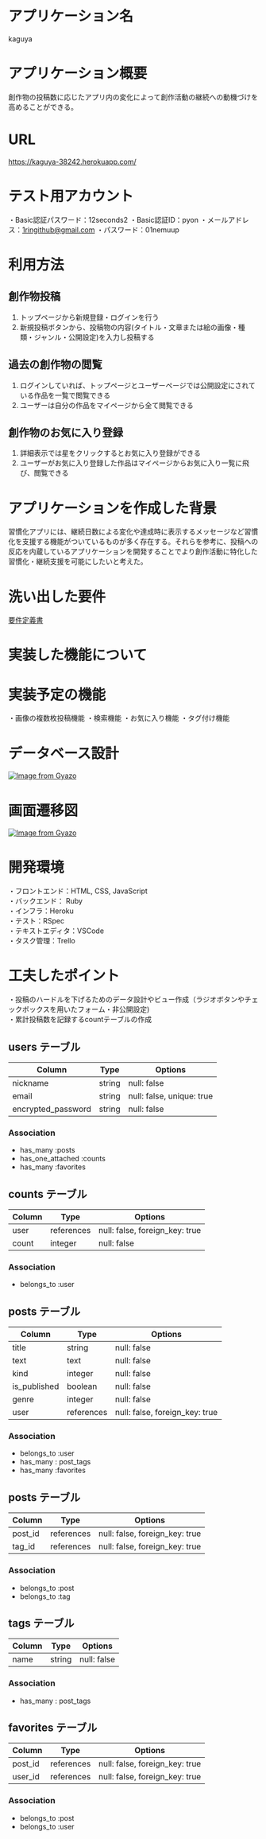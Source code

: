 # アプリケーション名
kaguya


# アプリケーション概要
創作物の投稿数に応じたアプリ内の変化によって創作活動の継続への動機づけを高めることができる。

# URL
https://kaguya-38242.herokuapp.com/

# テスト用アカウント
・Basic認証パスワード：12seconds2
・Basic認証ID：pyon
・メールアドレス：1ringithub@gmail.com
・パスワード：01nemuup

# 利用方法

## 創作物投稿
1. トップページから新規登録・ログインを行う  
2. 新規投稿ボタンから、投稿物の内容(タイトル・文章または絵の画像・種類・ジャンル・公開設定)を入力し投稿する

## 過去の創作物の閲覧
1. ログインしていれば、トップページとユーザーページでは公開設定にされている作品を一覧で閲覧できる
2. ユーザーは自分の作品をマイページから全て閲覧できる

## 創作物のお気に入り登録
1. 詳細表示では星をクリックするとお気に入り登録ができる
2. ユーザーがお気に入り登録した作品はマイページからお気に入り一覧に飛び、閲覧できる

# アプリケーションを作成した背景
習慣化アプリには、継続日数による変化や達成時に表示するメッセージなど習慣化を支援する機能がついているものが多く存在する。それらを参考に、投稿への反応を内蔵しているアプリケーションを開発することでより創作活動に特化した習慣化・継続支援を可能にしたいと考えた。

# 洗い出した要件
[要件定義書](https://docs.google.com/spreadsheets/d/1mojok8HZ5spvU1tEXFK5xIMEqjrF-elAvwWyh7W8rqs/edit#gid=982722306)

# 実装した機能について

# 実装予定の機能
・画像の複数枚投稿機能
・検索機能
・お気に入り機能
・タグ付け機能

# データベース設計
[![Image from Gyazo](https://i.gyazo.com/03209bb3887d656bcdd7fb2a921e6427.png)](https://gyazo.com/03209bb3887d656bcdd7fb2a921e6427)


# 画面遷移図
[![Image from Gyazo](https://i.gyazo.com/0090f259d99732fb87a3cc17ef620ef0.png)](https://gyazo.com/0090f259d99732fb87a3cc17ef620ef0)


# 開発環境
・フロントエンド：HTML, CSS, JavaScript  
・バックエンド： Ruby  
・インフラ：Heroku  
・テスト：RSpec  
・テキストエディタ：VSCode  
・タスク管理：Trello


# 工夫したポイント
・投稿のハードルを下げるためのデータ設計やビュー作成（ラジオボタンやチェックボックスを用いたフォーム・非公開設定)  
・累計投稿数を記録するcountテーブルの作成


## users テーブル

| Column             | Type   | Options                   |
| ------------------ | ------ | ------------------------- |
| nickname           | string | null: false               |
| email              | string | null: false, unique: true |
| encrypted_password | string | null: false               |

### Association

- has_many :posts
- has_one_attached :counts
- has_many :favorites

## counts テーブル

| Column       | Type       | Options                        |
| ------------ | ---------- | ------------------------------ |
|user          | references | null: false, foreign_key: true |
|count         | integer    | null: false                    |

### Association

-  belongs_to :user

## posts テーブル

| Column           | Type       | Options                        |
| ---------------- | ---------- | ------------------------------ |
| title            | string     | null: false                    |
| text             | text       | null: false                    |
| kind             | integer    | null: false                    |
| is_published     | boolean    | null: false                    |
| genre            | integer    | null: false                    |
| user             | references | null: false, foreign_key: true |



### Association

- belongs_to :user
- has_many : post_tags
- has_many :favorites


## posts テーブル

| Column           | Type       | Options                        |
| ---------------- | ---------- | ------------------------------ |
| post_id          | references | null: false, foreign_key: true |
| tag_id           | references | null: false, foreign_key: true |



### Association

- belongs_to :post
- belongs_to :tag

## tags テーブル

| Column             | Type   | Options                   |
| ------------------ | ------ | ------------------------- |
| name               | string | null: false               |

### Association

- has_many : post_tags


## favorites テーブル

| Column           | Type       | Options                        |
| ---------------- | ---------- | ------------------------------ |
| post_id          | references | null: false, foreign_key: true |
| user_id          | references | null: false, foreign_key: true |



### Association

- belongs_to :post
- belongs_to :user